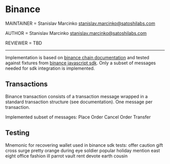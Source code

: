 # Binance

MAINTAINER = Stanislav Marcinko stanislav.marcinko@satoshilabs.com

AUTHOR = Stanislav Marcinko stanislav.marcinko@satoshilabs.com

REVIEWER = TBD

-----

Implementation is based on [binance chain documentation](https://binance-chain.github.io/blockchain.html) and tested against fixtures from [binance javascript sdk](https://github.com/binance-chain/javascript-sdk/). Only a subset of messages needed for sdk integration is implemented.

## Transactions

Binance transaction consists of a transaction message wrapped in a standard transaction structure (see documentation). One message per transaction.

Implemented subset of messages:
Place Order
Cancel Order
Transfer

## Testing

Mnemonic for recovering wallet used in binance sdk tests:
offer caution gift cross surge pretty orange during eye soldier popular holiday mention east eight office fashion ill parrot vault rent devote earth cousin